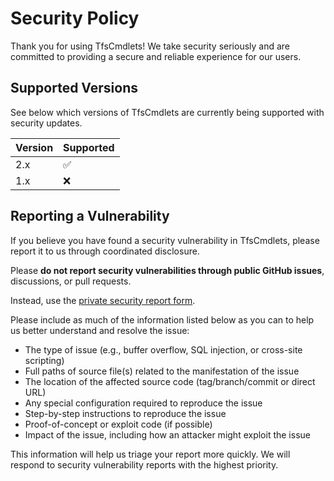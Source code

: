 # Security Policy

Thank you for using TfsCmdlets! We take security seriously and are committed to providing a secure and reliable experience for our users.

## Supported Versions

See below which versions of TfsCmdlets are currently being supported with security updates.

| Version | Supported          |
| ------- | ------------------ |
| 2.x     | :white_check_mark: |
| 1.x     | :x:                |

## Reporting a Vulnerability

If you believe you have found a security vulnerability in TfsCmdlets, please report it to us through coordinated disclosure.

Please **do not report security vulnerabilities through public GitHub issues**, discussions, or pull requests.

Instead, use the [private security report form](https://github.com/igoravl/TfsCmdlets/security/advisories/new).

Please include as much of the information listed below as you can to help us better understand and resolve the issue:

* The type of issue (e.g., buffer overflow, SQL injection, or cross-site scripting)
* Full paths of source file(s) related to the manifestation of the issue
* The location of the affected source code (tag/branch/commit or direct URL)
* Any special configuration required to reproduce the issue
* Step-by-step instructions to reproduce the issue
* Proof-of-concept or exploit code (if possible)
* Impact of the issue, including how an attacker might exploit the issue

This information will help us triage your report more quickly. We will respond to security vulnerability reports with the highest priority.
